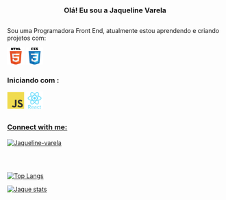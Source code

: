 <h3 align="center">Olá! Eu sou a Jaqueline Varela</h3>

##

<p>Sou uma Programadora Front End, atualmente estou aprendendo e criando projetos com:</p>

 <img src="https://raw.githubusercontent.com/devicons/devicon/master/icons/html5/html5-original-wordmark.svg" alt="html5" width="40" height="40"/> <img src="https://raw.githubusercontent.com/devicons/devicon/master/icons/css3/css3-original-wordmark.svg" alt="css3" width="40" height="40"/>


<h3 align="left">Iniciando com :</h3>
<p align="left"> <img src="https://raw.githubusercontent.com/devicons/devicon/master/icons/javascript/javascript-original.svg" alt="javascript" width="40" height="40"/> </a> <a href="https://reactjs.org/" target="_blank" rel="noreferrer"> <img src="https://raw.githubusercontent.com/devicons/devicon/master/icons/react/react-original-wordmark.svg" alt="react" width="40" height="40"/>

##
  
<h3 align="left">Connect with me:</h3>
  
<a href="https://linkedin.com/in/https://www.linkedin.com/in/jaqueline-varela-397065268/" target="blank"><img align="center" src="https://cdn.jsdelivr.net/gh/devicons/devicon/icons/linkedin/linkedin-plain.svg" alt="Jaqueline-varela" height="30" width="20" /></a>
  
 ##
  <br>
  
[![Top Langs](https://github-readme-stats.vercel.app/api/top-langs/?username=Jaque-varela)](https://github.com/anuraghazra/github-readme-stats)
  
  
  
  [![Jaque stats](https://github-readme-stats.vercel.app/api?username=Jaque-varela)](https://github.com/anuraghazra/github-readme-stats)
  
